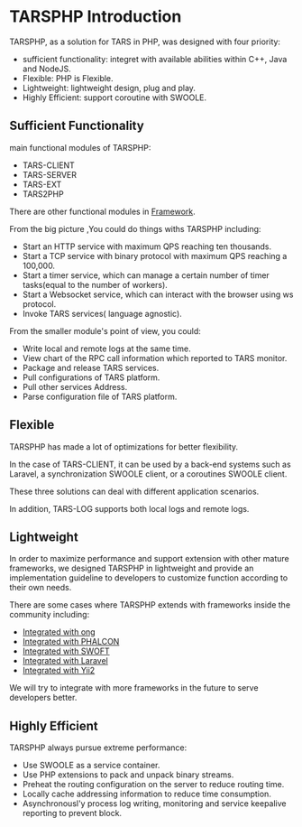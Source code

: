 # TARSPHP Introduction

TARSPHP, as a solution for TARS in PHP, was designed with four priority:

* sufficient functionality: integret with available abilities within C++, Java and NodeJS.
* Flexible: PHP is Flexible.
* Lightweight: lightweight design, plug and play.
* Highly Efficient: support coroutine with SWOOLE.

## Sufficient Functionality

main functional modules of TARSPHP:
* TARS-CLIENT
* TARS-SERVER
* TARS-EXT 
* TARS2PHP 

There are other functional modules in [Framework](en/Framework/introduce.md).

From the big picture ,You could do things withs TARSPHP including:
* Start an HTTP service with maximum QPS reaching ten thousands.
* Start a TCP service with binary protocol with maximum QPS reaching a 100,000.
* Start a timer service, which can manage a certain number of timer tasks(equal to the number of workers).
* Start a Websocket service, which can interact with the browser using ws protocol.
* Invoke TARS services( language agnostic).

From the smaller module's point of view, you could:
* Write local and remote logs at the same time.
* View chart of the RPC call information which reported to TARS monitor.
* Package and release TARS services.
* Pull configurations of TARS platform.
* Pull other services Address.
* Parse configuration file of TARS platform.

## Flexible

TARSPHP has made a lot of optimizations for better flexibility.

In the case of TARS-CLIENT, it can be used by a back-end systems such as Laravel,  a synchronization SWOOLE client, or a coroutines SWOOLE client.

These three solutions can deal with different application scenarios.

In addition, TARS-LOG supports both local logs and remote logs.

## Lightweight

In order to maximize performance and support extension with other mature frameworks, we designed TARSPHP in lightweight and provide an implementation guideline to developers to customize function according to their own needs.

There are some cases where TARSPHP extends with frameworks inside the community including:

* [Integrated with ong](https://tangramor.gitlab.io/tars-docker-guide/3.TARS-PHP-HTTP%E6%9C%8D%E5%8A%A1%E7%AB%AF%E4%B8%8E%E5%AE%A2%E6%88%B7%E7%AB%AF%E5%BC%80%E5%8F%91/)
* [Integrated with PHALCON]()
* [Integrated with SWOFT](en/Advanced/swoft.md)
* [Integrated with Laravel](en/Advanced/laravel.md)
* [Integrated with Yii2](en/Advanced/yii2.md)

We will try to integrate with more frameworks in the future to serve developers better.

## Highly Efficient

TARSPHP always pursue extreme performance:
* Use SWOOLE as a service container.
* Use PHP extensions to pack and unpack binary streams.
* Preheat the routing configuration on the server to reduce routing time.
* Locally cache addressing information to reduce time consumption.
* Asynchronousl'y process log writing, monitoring and service keepalive reporting to prevent block.
